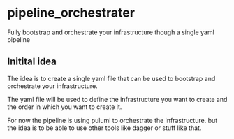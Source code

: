# pipeline_orchestrater
Fully bootstrap and orchestrate your infrastructure though a single yaml pipeline

## Initital idea

The idea is to create a single yaml file that can be used to bootstrap and orchestrate your infrastructure.

The yaml file will be used to define the infrastructure you want to create and the order in which you want to create it.

For now the pipeline is using pulumi to orchestrate the infrastructure. but the idea is to be able to use other tools like dagger or stuff like that.

